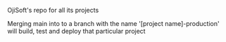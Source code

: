 OjiSoft's repo for all its projects

Merging main into to a branch with the name '\[project name\]-production' will build, test and deploy that particular project
